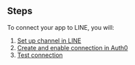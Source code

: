 ## Steps

To connect your app to LINE, you will:

1. [Set up channel in LINE](#set-up-app-in-line)
2. [Create and enable connection in Auth0](#create-and-enable-connection-in-auth0)
3. [Test connection](#test-connection)
